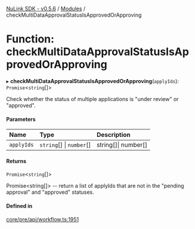 [NuLink SDK - v0.5.6](../README.md) / [Modules](../modules.md) / checkMultiDataApprovalStatusIsApprovedOrApproving

# Function: checkMultiDataApprovalStatusIsApprovedOrApproving

▸ **checkMultiDataApprovalStatusIsApprovedOrApproving**(`applyIds`): `Promise`<`string`[]\>

Check whether the status of multiple applications is "under review" or "approved".

#### Parameters

| Name | Type | Description |
| :------ | :------ | :------ |
| `applyIds` | `string`[] \| `number`[] | string[]\| number[] |

#### Returns

`Promise`<`string`[]\>

Promise<string[]> -- return a list of applyIds that are not in the "pending approval" and "approved" statuses.

#### Defined in

[core/pre/api/workflow.ts:1951](https://github.com/NuLink-network/nulink-sdk/blob/9e77a59/src/core/pre/api/workflow.ts#L1951)
